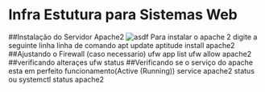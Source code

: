 # Infra Estutura para Sistemas Web
##Instalação do Servidor Apache2
![asdf](oi.jpg)
Para instalar o apache 2 digite a seguinte linha linha de comando 
apt update
aptitude install apache2
##Ajustando o Firewall (caso necessario)
ufw app list
ufw allow apache2
##verificando alteraçes
ufw status
##Verificando se o serviço do apache esta em perfeito funcionamento(Active (Running))
service apache2 status ou systemctl status apache2



